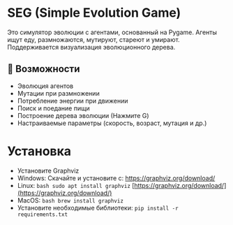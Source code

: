 # SEG (Simple Evolution Game)

Это симулятор эволюции с агентами, основанный на Pygame. Агенты ищут еду, размножаются, мутируют, стареют и умирают. Поддерживается визуализация эволюционного дерева.
## 🧬 Возможности

- Эволюция агентов
- Мутации при размножении
- Потребление энергии при движении
- Поиск и поедание пищи
- Построение дерева эволюции (Нажмите G)
- Настраиваемые параметры (скорость, возраст, мутация и др.)

##

# Установка
- Установите Graphviz
- Windows:
Скачайте и установите с: https://graphviz.org/download/
- Linux:  ```bash
  sudo apt install graphviz```
  [https://graphviz.org/download/](https://graphviz.org/download/)
- MacOS: ```bash
  brew install graphviz```
- Установите необходимые библиотеки: ```pip install -r requirements.txt```

